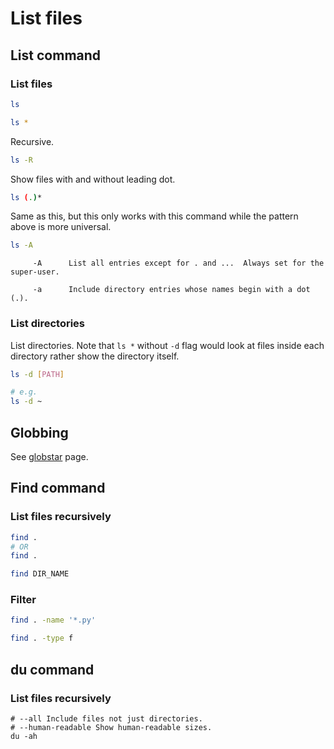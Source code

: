# List files

## List command

### List files

```sh
ls
```

```sh
ls *
```

Recursive.

```sh
ls -R
```

Show files with and without leading dot.

```sh
ls (.)*
```

Same as this, but this only works with this command while the pattern above is more universal.

```sh
ls -A
```

```
     -A      List all entries except for . and ...  Always set for the super-user.

     -a      Include directory entries whose names begin with a dot (.).
```

### List directories

List directories. Note that `ls *` without `-d` flag would look at files inside each directory rather show the directory itself.

```sh
ls -d [PATH]

# e.g.
ls -d ~
```

## Globbing

See [globstar](globstar.md) page.


## Find command

### List files recursively

```sh
find .
# OR
find .

find DIR_NAME
```

### Filter

```sh
find . -name '*.py'
```

```sh
find . -type f
```

## du command

### List files recursively

```
# --all Include files not just directories. 
# --human-readable Show human-readable sizes.
du -ah
```
